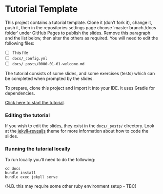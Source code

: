 # Tutorial Template

This project contains a tutorial template. Clone it (don’t fork it), change it, push it, then in the repositories settings page choose ‘master branch /docs folder’ under GitHub Pages to publish the slides. Remove this paragraph and the list below, then alter the others as required. You will need to edit the following files:

- [ ] This file
- [ ] `docs/_config.yml`
- [ ] `docs/_posts/0000-01-01-welcome.md`

The tutorial consists of some slides, and some exercises (tests) which can be completed when prompted by the slides.

To prepare, clone this project and import it into your IDE. It uses Gradle for dependencies.

[Click here to start the tutorial](https://github.atcloud.io/pages/AutoTrader/REPO_NAME_HERE/).

### Editing the tutorial

If you wish to edit the slides, they exist in the `docs/_posts/` directory. Look at the [jekyll-revealjs](https://github.com/dploeger/jekyll-revealjs) theme for more information about how to code the slides.

### Running the tutorial locally

To run locally you'll need to do the following:

```
cd docs
bundle install
bundle exec jekyll serve
```

(N.B. this may require some other ruby environment setup - TBC)
